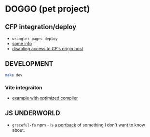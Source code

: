 # DOGGO (pet project)


## CFP integration/deploy

- `wrangler pages deploy`
- [some info](https://seanrmurphy.medium.com/deploy-and-elm-frontend-to-cloudflare-pages-f8859db1ed51)
- [disabling access to CF's origin host](https://developers.cloudflare.com/pages/configuration/custom-domains/#disable-access-to-pagesdev-subdomain)

## DEVELOPMENT


```bash
make dev
```

### Vite integraiton

- [example with optimized compiler](https://github.com/hmsk/vite-plugin-elm/blob/main/example/package.json)


## JS UNDERWORLD 

- `graceful-fs` npm - is a [portback](https://stackoverflow.com/a/58394828) of something I don't want to know about. 
